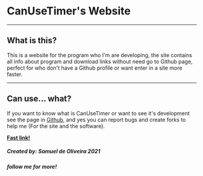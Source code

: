 # CanUseTimer's Website

---
## What is this?
This is a website for the program who I'm are
developing, the site contains all info about
program and download links without need go to
Github page, perfect for who don't have a Github
profile or want enter in a site more faster.

---
## Can use... what?
If you want to know what is CanUseTimer or want
to see it's development see the page in [Github](https://github.com/Samuel-de-Oliveira/CanUseTimer),
and yes you can report bugs and create forks to
help me (For the site and the software).

[**Fast link!**](https://github.com/Samuel-de-Oliveira/CanUseTimer-Web/)
##### Created by: *Samuel de Oliveira 2021*
##### follow me for more!

